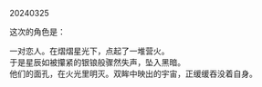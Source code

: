 20240325

这次的角色是：  

一对恋人。在熠熠星光下，点起了一堆营火。  
于是星辰如被攥紧的银锒般骤然失声，坠入黑暗。  
他们的面孔，在火光里明灭。双眸中映出的宇宙，正缓缓吞没着自身。